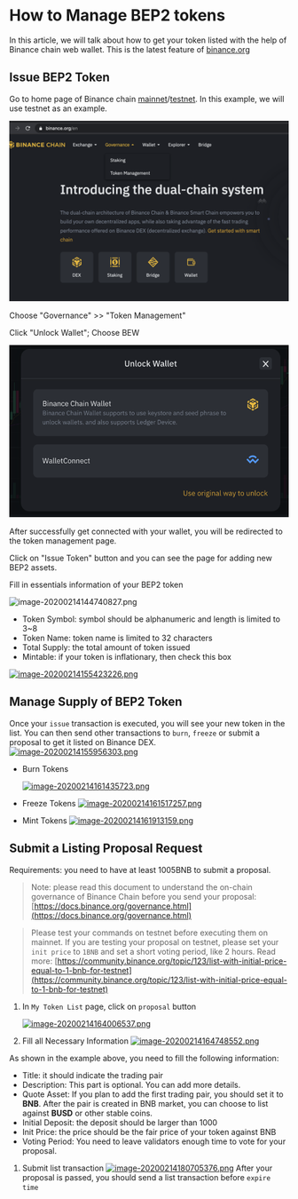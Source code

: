# How to Manage BEP2 tokens

In this article, we will talk about how to get your token listed with the help of Binance chain web wallet. This is the latest feature of [binance.org](http://binance.org/)

## **Issue BEP2 Token**

Go to home page of Binance chain [mainnet](https://binance.org/)/[testnet](https://testnet.binance.org/). In this example, we will use testnet as an example.

![](../../../.gitbook/assets/image%20%2841%29.png)

Choose "Governance" &gt;&gt; "Token Management"

Click "Unlock Wallet"; Choose BEW

![](../../../.gitbook/assets/image%20%2845%29.png)

After successfully get connected with your wallet, you will be redirected to the token management page. 

Click on "Issue Token" button and you can see the page for adding new BEP2 assets.

  
Fill in essentials information of your BEP2 token

![image-20200214144740827.png](https://community.binance.org/assets/uploads/files/1581685190361-image-20200214144740827-resized.png)

* Token Symbol: symbol should be alphanumeric and length is limited to 3~8
* Token Name: token name is limited to 32 characters
* Total Supply: the total amount of token issued
* Mintable: if your token is inflationary, then check this box

[![image-20200214155423226.png](https://community.binance.org/assets/uploads/files/1581685261564-image-20200214155423226.png)](https://community.binance.org/assets/uploads/files/1581685261564-image-20200214155423226.png)

## **Manage Supply of BEP2 Token**

Once your `issue` transaction is executed, you will see your new token in the list. You can then send other transactions to `burn`, `freeze` or submit a proposal to get it listed on Binance DEX.  
[![image-20200214155956303.png](https://community.binance.org/assets/uploads/files/1581685310198-image-20200214155956303-resized.png)](https://community.binance.org/assets/uploads/files/1581685310198-image-20200214155956303.png)

* Burn Tokens

  [![image-20200214161435723.png](https://community.binance.org/assets/uploads/files/1581685424957-image-20200214161435723.png)](https://community.binance.org/assets/uploads/files/1581685424957-image-20200214161435723.png)

* Freeze Tokens [![image-20200214161517257.png](https://community.binance.org/assets/uploads/files/1581685433541-image-20200214161517257.png)](https://community.binance.org/assets/uploads/files/1581685433541-image-20200214161517257.png)
* Mint Tokens [![image-20200214161913159.png](https://community.binance.org/assets/uploads/files/1581685446198-image-20200214161913159.png)](https://community.binance.org/assets/uploads/files/1581685446198-image-20200214161913159.png)

## **Submit a Listing Proposal Request**

Requirements: you need to have at least 1005BNB to submit a proposal.

> Note: please read this document to understand the on-chain governance of Binance Chain before you send your proposal: [https://docs.binance.org/governance.html](https://docs.binance.org/governance.html)

> Please test your commands on testnet before executing them on mainnet. If you are testing your proposal on testnet, please set your `init price` to `1BNB` and set a short voting period, like 2 hours. Read more: [https://community.binance.org/topic/123/list-with-initial-price-equal-to-1-bnb-for-testnet](https://community.binance.org/topic/123/list-with-initial-price-equal-to-1-bnb-for-testnet)

1. In `My Token List` page, click on `proposal` button

   [![image-20200214164006537.png](https://community.binance.org/assets/uploads/files/1581685462257-image-20200214164006537-resized.png)](https://community.binance.org/assets/uploads/files/1581685462257-image-20200214164006537.png)

2. Fill all Necessary Information [![image-20200214164748552.png](https://community.binance.org/assets/uploads/files/1581685491635-image-20200214164748552.png)](https://community.binance.org/assets/uploads/files/1581685491635-image-20200214164748552.png)

As shown in the example above, you need to fill the following information:

* Title: it should indicate the trading pair
* Description: This part is optional. You can add more details.
* Quote Asset: If you plan to add the first trading pair, you should set it to **BNB**. After the pair is created in BNB market, you can choose to list against **BUSD** or other stable coins.
* Initial Deposit: the deposit should be larger than 1000
* Init Price: the price should be the fair price of your token against BNB
* Voting Period: You need to leave validators enough time to vote for your proposal.

1. Submit list transaction [![image-20200214180705376.png](https://community.binance.org/assets/uploads/files/1581685503458-image-20200214180705376.png)](https://community.binance.org/assets/uploads/files/1581685503458-image-20200214180705376.png) After your proposal is passed, you should send a list transaction before `expire time`



